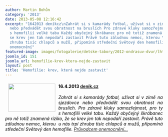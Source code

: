 ```yaml
---
author: Martin Bohůn
category: '2013'
date: 2013-05-08 12:16:42
excerpt: "1642013 deníkcz\nZahrát si s kamarády fotbal, užívat si v zimě na sjezdovce
  nebo předvádět svou obratnost na bruslích Pro zdravé kluky samozřejmost, pro ty
  s hemofilií velké tabu Každý obyčejný škrábanec pro ně totiž znamená riziko, že
  se krev jen tak nepodaří zastavit Právě tuto záludnou nemoc, kterou \Lu nás trpí
  zhruba tisíc chlapců a mužů, připomíná středeční Světový den hemofilie Průvodcem
  onemocnění"
featured-image: images/fotogalerie/detske-tabory/2012-ondrasuv-dvur/lht_2012/24_lht2012.jpg
joomla_id: 151
joomla_url: hemofilie-krev-ktera-nejde-zastavit
layout: post
title: 'Hemofilie: krev, která nejde zastavit'
---
```


<h4 class="clanek-datum">
 <span style="color: #000000;">
  <img border="0" height="90" src="{{ site.baseurl }}/images/fotogalerie/detske-tabory/2012-ondrasuv-dvur/lht_2012/24_lht2012.jpg" style="float: left; margin-left: 10px; margin-right: 10px;" width="150"/>
  16.4.2013
  <a href="http://www.denik.cz/" target="_blank" title="denik.cz">
   deník.cz
  </a>
 </span>
</h4>
<p style="text-align: justify;">
 <span style="color: #000000;">
  <em>
   Zahrát si s kamarády fotbal, užívat si v zimě na sjezdovce nebo předvádět svou obratnost na bruslích. Pro zdravé kluky samozřejmost, pro ty s hemofilií velké tabu. Každý obyčejný škrábanec pro ně totiž znamená riziko, že se krev jen tak nepodaří zastavit. Právě tuto záludnou nemoc, kterou  u nás trpí zhruba tisíc chlapců a mužů, připomíná středeční Světový den hemofilie.
   <a href="http://www.denik.cz/z_domova/hemofilie-krev-ktera-nejde-zastavit-20130416.html" target="_blank" title="Hemofilie: krev, která nejde zastavit">
    Průvodcem onemocnění...
   </a>
   <br/>
  </em>
 </span>
</p>